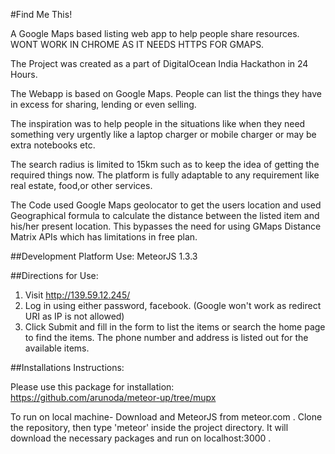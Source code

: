 #Find Me This!


A Google Maps based listing web app to help people share resources. WONT WORK IN CHROME AS IT NEEDS HTTPS FOR GMAPS.

The Project was created as a part of DigitalOcean India Hackathon in 24 Hours.

The Webapp is based on Google Maps. People can list the things they have in excess for sharing, lending or even selling. 

The inspiration was to help people in the situations like when they need something very urgently like a laptop charger or 
mobile charger or may be extra notebooks etc.

The search radius is limited to 15km such as to keep the idea of getting the required things now. The platform is fully adaptable to any requirement like real estate, food,or other services.

The Code used Google Maps geolocator to get the users location and used Geographical formula to calculate the distance between the listed item and his/her present location. This bypasses the need for using GMaps Distance Matrix APIs which has limitations in free plan.

##Development Platform Use: 
MeteorJS 1.3.3

##Directions for Use:
1) Visit http://139.59.12.245/ 
2) Log in using either password, facebook. (Google won't work as redirect URI as IP is not allowed)
3) Click Submit and fill in the form to list the items or search the home page to find the items. The phone number and address is listed out for the available items.

##Installations Instructions:

Please use this package for installation: https://github.com/arunoda/meteor-up/tree/mupx 

To run on local machine- Download and MeteorJS from meteor.com . Clone the repository, then type 'meteor' inside the project directory. It will download the necessary packages and run on localhost:3000 .  

